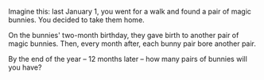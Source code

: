 Imagine this: last January 1, you went for a walk and found a pair of magic bunnies. You decided to take them home.

On the bunnies' two-month birthday, they gave birth to another pair of magic bunnies. Then, every month after, each bunny pair bore another pair.

By the end of the year – 12 months later – how many pairs of bunnies will you have?
